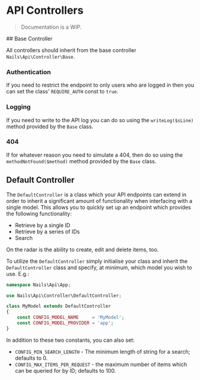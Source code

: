# API Controllers
> Documentation is a WIP.


## Base Controller

All controllers should inherit from the base controller `Nails\Api\Controller\Base`.


### Authentication

If you need to restrict the endpoint to only users who are logged in then you can set the class' `REQUIRE_AUTH` const to `true`.


### Logging

If you need to write to the API log you can do so using the `writeLog($sLine)` method provided by the `Base` class.


### 404

If for whatever reason you need to simulate a 404, then do so using the `methodNotFound($method)` method provided by the `Base` class.


## Default Controller

The `DefaultController` is a class which your API endpoints can extend in order to inherit a significant amount of functionality when interfacing with a single model. This allows you to quickly set up an endpoint which provides the following functionality:

- Retrieve by a single ID
- Retrieve by a series of IDs
- Search

On the radar is the ability to create, edit and delete items, too.

To utilize the `DefaultController` simply initialise your class and inherit the `DefaultController` class and specify, at minimum, which model you wish to use. E.g.:

```php
namespace Nails\Api\App;

use Nails\Api\Controller\DefaultController;

class MyModel extends DefaultController
{
    const CONFIG_MODEL_NAME     = 'MyModel';
    const CONFIG_MODEL_PROVIDER = 'app';
}
```

In addition to these two constants, you can also set:

- `CONFIG_MIN_SEARCH_LENGTH` - The minimum length of string for a search; defaults to 0.
- `CONFIG_MAX_ITEMS_PER_REQUEST` - the maximum number of items which can be queried for by ID; defaults to 100.
